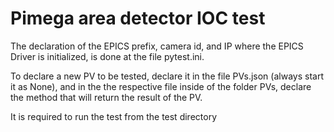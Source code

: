 # Pimega area detector IOC test

The declaration of the EPICS prefix, camera id, and IP where the EPICS Driver is initialized, is
done at the file pytest.ini.

To declare a new PV to be tested, declare it in the file PVs.json (always start it as None), and
in the the respective file inside of the folder PVs, declare the method that will return the result
of the PV.

It is required to run the test from the test directory